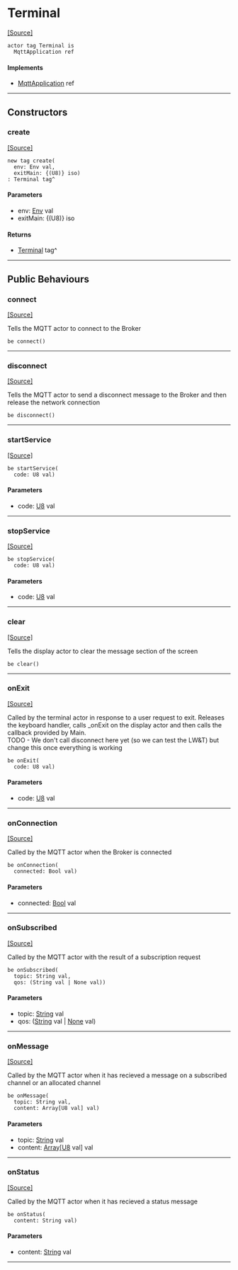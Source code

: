 # Terminal
<span class="source-link">[[Source]](src/mqtt-terminal/terminal.md#L-0-28)</span>
```pony
actor tag Terminal is
  MqttApplication ref
```

#### Implements

* [MqttApplication](mqtt-mqtt-MqttApplication.md) ref

---

## Constructors

### create
<span class="source-link">[[Source]](src/mqtt-terminal/terminal.md#L-0-36)</span>


```pony
new tag create(
  env: Env val,
  exitMain: {(U8)} iso)
: Terminal tag^
```
#### Parameters

*   env: [Env](builtin-Env.md) val
*   exitMain: {(U8)} iso

#### Returns

* [Terminal](mqtt-terminal-Terminal.md) tag^

---

## Public Behaviours

### connect
<span class="source-link">[[Source]](src/mqtt-terminal/terminal.md#L-0-55)</span>


Tells the MQTT actor to connect to the Broker


```pony
be connect()
```

---

### disconnect
<span class="source-link">[[Source]](src/mqtt-terminal/terminal.md#L-0-61)</span>


Tells the MQTT actor to send a disconnect message to the Broker and then release
the network connection


```pony
be disconnect()
```

---

### startService
<span class="source-link">[[Source]](src/mqtt-terminal/terminal.md#L-0-68)</span>


```pony
be startService(
  code: U8 val)
```
#### Parameters

*   code: [U8](builtin-U8.md) val

---

### stopService
<span class="source-link">[[Source]](src/mqtt-terminal/terminal.md#L-0-72)</span>


```pony
be stopService(
  code: U8 val)
```
#### Parameters

*   code: [U8](builtin-U8.md) val

---

### clear
<span class="source-link">[[Source]](src/mqtt-terminal/terminal.md#L-0-76)</span>


Tells the display actor to clear the message section of the screen


```pony
be clear()
```

---

### onExit
<span class="source-link">[[Source]](src/mqtt-terminal/terminal.md#L-0-82)</span>


Called by the terminal actor in response to a user request to exit. Releases the
keyboard handler, calls _onExit on the display actor and then calls the callback
provided by Main.  
TODO - We don't call disconnect here yet (so we can test the LW&T) but change this once
everything is working


```pony
be onExit(
  code: U8 val)
```
#### Parameters

*   code: [U8](builtin-U8.md) val

---

### onConnection
<span class="source-link">[[Source]](src/mqtt-terminal/terminal.md#L-0-95)</span>


Called by the MQTT actor when the Broker is connected


```pony
be onConnection(
  connected: Bool val)
```
#### Parameters

*   connected: [Bool](builtin-Bool.md) val

---

### onSubscribed
<span class="source-link">[[Source]](src/mqtt-terminal/terminal.md#L-0-101)</span>


Called by the MQTT actor with the result of a subscription request


```pony
be onSubscribed(
  topic: String val,
  qos: (String val | None val))
```
#### Parameters

*   topic: [String](builtin-String.md) val
*   qos: ([String](builtin-String.md) val | [None](builtin-None.md) val)

---

### onMessage
<span class="source-link">[[Source]](src/mqtt-terminal/terminal.md#L-0-113)</span>


Called by the MQTT actor when it has recieved a message on a subscribed channel or 
an allocated channel


```pony
be onMessage(
  topic: String val,
  content: Array[U8 val] val)
```
#### Parameters

*   topic: [String](builtin-String.md) val
*   content: [Array](builtin-Array.md)\[[U8](builtin-U8.md) val\] val

---

### onStatus
<span class="source-link">[[Source]](src/mqtt-terminal/terminal.md#L-0-121)</span>


Called by the MQTT actor when it has recieved a status message


```pony
be onStatus(
  content: String val)
```
#### Parameters

*   content: [String](builtin-String.md) val

---

